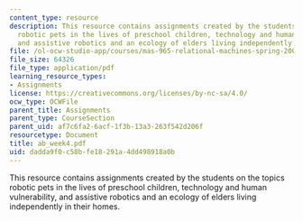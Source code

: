 ```yaml
---
content_type: resource
description: This resource contains assignments created by the students on the topics
  robotic pets in the lives of preschool children, technology and human vulnerability,
  and assistive robotics and an ecology of elders living independently in their homes.
file: /ol-ocw-studio-app/courses/mas-965-relational-machines-spring-2005/dadda9f0c58bfe18291a4dd498918a0b_ab_week4.pdf
file_size: 64326
file_type: application/pdf
learning_resource_types:
- Assignments
license: https://creativecommons.org/licenses/by-nc-sa/4.0/
ocw_type: OCWFile
parent_title: Assignments
parent_type: CourseSection
parent_uid: af7c6fa2-6acf-1f3b-13a3-263f542d206f
resourcetype: Document
title: ab_week4.pdf
uid: dadda9f0-c58b-fe18-291a-4dd498918a0b
---
```

This resource contains assignments created by the students on the topics robotic pets in the lives of preschool children, technology and human vulnerability, and assistive robotics and an ecology of elders living independently in their homes.